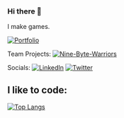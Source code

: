 ### Hi there 👋
I make games.

[![Portfolio](https://img.shields.io/badge/Portfolio-Visit%20Site-brightgreen)](http://www.blackrece.co.uk)

Team Projects: [![Nine-Byte-Warriors](https://img.shields.io/badge/GitHub-Nine--Byte--Warriors-black?logo=github)](https://github.com/Nine-Byte-Warriors)

Socials: [![LinkedIn](https://img.shields.io/badge/LinkedIn-Connect-blue?logo=linkedin)](https://www.linkedin.com/in/blackrece/)
[![Twitter](https://img.shields.io/badge/Twitter-Follow-blue?logo=twitter)](https://twitter.com/BlackRece)

## I like to code:
[![Top Langs](https://github-readme-stats.vercel.app/api/top-langs/?username=blackrece&theme=bear&langs_count=3)](https://github.com/blackrece/)

<!--
**BlackRece/BlackRece** is a ✨ _special_ ✨ repository because its `README.md` (this file) appears on your GitHub profile.

Here are some ideas to get you started:

- 🔭 I’m currently working on ...
- 🌱 I’m currently learning ...
- 👯 I’m looking to collaborate on ...
- 🤔 I’m looking for help with ...
- 💬 Ask me about ...
- 📫 How to reach me: ...
- 😄 Pronouns: ...
- ⚡ Fun fact: ...
-->
